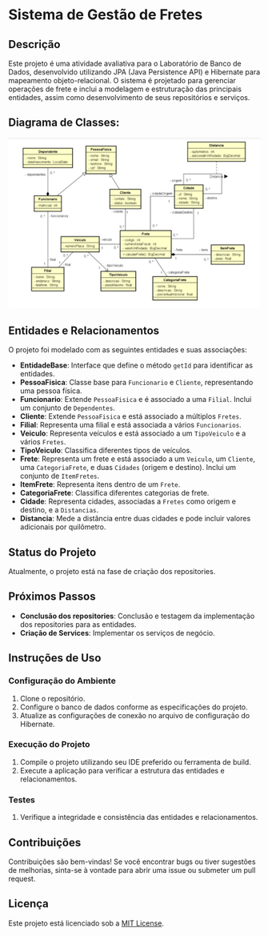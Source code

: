 # Sistema de Gestão de Fretes

## Descrição

Este projeto é uma atividade avaliativa para o Laboratório de Banco de Dados, desenvolvido utilizando JPA (Java Persistence API) e Hibernate para mapeamento objeto-relacional. O sistema é projetado para gerenciar operações de frete e inclui a modelagem e estruturação das principais entidades, assim como desenvolvimento de seus repositórios e serviços.

## Diagrama de Classes:
![Diagrama de Classes do Projeto](https://github.com/gabrielgvss/Laboratorio05/blob/main/img_lab05.jpg)

## Entidades e Relacionamentos

O projeto foi modelado com as seguintes entidades e suas associações:

- **EntidadeBase**: Interface que define o método `getId` para identificar as entidades.
- **PessoaFisica**: Classe base para `Funcionario` e `Cliente`, representando uma pessoa física.
- **Funcionario**: Extende `PessoaFisica` e é associado a uma `Filial`. Inclui um conjunto de `Dependentes`.
- **Cliente**: Extende `PessoaFisica` e está associado a múltiplos `Fretes`.
- **Filial**: Representa uma filial e está associada a vários `Funcionarios`.
- **Veiculo**: Representa veículos e está associado a um `TipoVeiculo` e a vários `Fretes`.
- **TipoVeiculo**: Classifica diferentes tipos de veículos.
- **Frete**: Representa um frete e está associado a um `Veiculo`, um `Cliente`, uma `CategoriaFrete`, e duas `Cidades` (origem e destino). Inclui um conjunto de `ItemFretes`.
- **ItemFrete**: Representa itens dentro de um `Frete`.
- **CategoriaFrete**: Classifica diferentes categorias de frete.
- **Cidade**: Representa cidades, associadas a `Fretes` como origem e destino, e a `Distancias`.
- **Distancia**: Mede a distância entre duas cidades e pode incluir valores adicionais por quilômetro.


## Status do Projeto

Atualmente, o projeto está na fase de criação dos repositories.


## Próximos Passos

- **Conclusão dos repositories**: Conclusão e testagem da implementação dos repositories para as entidades.
- **Criação de Services**: Implementar os serviços de negócio.

## Instruções de Uso

### Configuração do Ambiente

1. Clone o repositório.
2. Configure o banco de dados conforme as especificações do projeto.
3. Atualize as configurações de conexão no arquivo de configuração do Hibernate.

### Execução do Projeto

1. Compile o projeto utilizando seu IDE preferido ou ferramenta de build.
2. Execute a aplicação para verificar a estrutura das entidades e relacionamentos.

### Testes

1. Verifique a integridade e consistência das entidades e relacionamentos.

## Contribuições

Contribuições são bem-vindas! Se você encontrar bugs ou tiver sugestões de melhorias, sinta-se à vontade para abrir uma issue ou submeter um pull request.

## Licença

Este projeto está licenciado sob a [MIT License](LICENSE).

